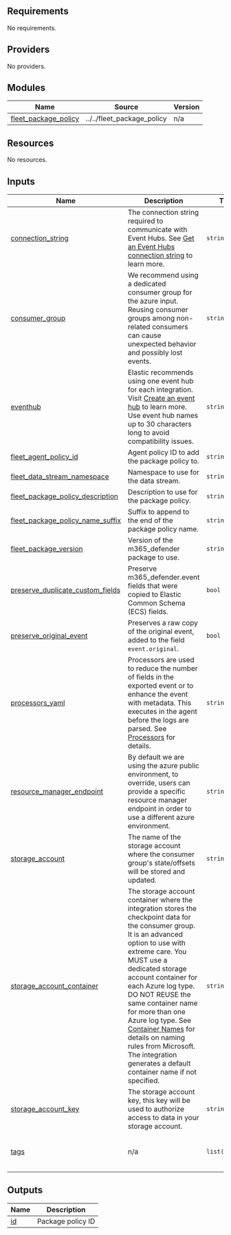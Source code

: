 <!-- BEGIN_TF_DOCS -->
## Requirements

No requirements.

## Providers

No providers.

## Modules

| Name | Source | Version |
|------|--------|---------|
| <a name="module_fleet_package_policy"></a> [fleet\_package\_policy](#module\_fleet\_package\_policy) | ../../fleet_package_policy | n/a |

## Resources

No resources.

## Inputs

| Name | Description | Type | Default | Required |
|------|-------------|------|---------|:--------:|
| <a name="input_connection_string"></a> [connection\_string](#input\_connection\_string) | The connection string required to communicate with Event Hubs. See [Get an Event Hubs connection string](https://docs.microsoft.com/en-us/azure/event-hubs/event-hubs-get-connection-string) to learn more. | `string` | n/a | yes |
| <a name="input_consumer_group"></a> [consumer\_group](#input\_consumer\_group) | We recommend using a dedicated consumer group for the azure input. Reusing consumer groups among non-related consumers can cause unexpected behavior and possibly lost events. | `string` | `"$Default"` | no |
| <a name="input_eventhub"></a> [eventhub](#input\_eventhub) | Elastic recommends using one event hub for each integration. Visit [Create an event hub](https://docs.elastic.co/integrations/azure#create-an-event-hub) to learn more. Use event hub names up to 30 characters long to avoid compatibility issues. | `string` | n/a | yes |
| <a name="input_fleet_agent_policy_id"></a> [fleet\_agent\_policy\_id](#input\_fleet\_agent\_policy\_id) | Agent policy ID to add the package policy to. | `string` | n/a | yes |
| <a name="input_fleet_data_stream_namespace"></a> [fleet\_data\_stream\_namespace](#input\_fleet\_data\_stream\_namespace) | Namespace to use for the data stream. | `string` | `"default"` | no |
| <a name="input_fleet_package_policy_description"></a> [fleet\_package\_policy\_description](#input\_fleet\_package\_policy\_description) | Description to use for the package policy. | `string` | `""` | no |
| <a name="input_fleet_package_policy_name_suffix"></a> [fleet\_package\_policy\_name\_suffix](#input\_fleet\_package\_policy\_name\_suffix) | Suffix to append to the end of the package policy name. | `string` | `""` | no |
| <a name="input_fleet_package_version"></a> [fleet\_package\_version](#input\_fleet\_package\_version) | Version of the m365\_defender package to use. | `string` | `"3.3.1"` | no |
| <a name="input_preserve_duplicate_custom_fields"></a> [preserve\_duplicate\_custom\_fields](#input\_preserve\_duplicate\_custom\_fields) | Preserve m365\_defender.event fields that were copied to Elastic Common Schema (ECS) fields. | `bool` | `false` | no |
| <a name="input_preserve_original_event"></a> [preserve\_original\_event](#input\_preserve\_original\_event) | Preserves a raw copy of the original event, added to the field `event.original`. | `bool` | `false` | no |
| <a name="input_processors_yaml"></a> [processors\_yaml](#input\_processors\_yaml) | Processors are used to reduce the number of fields in the exported event or to enhance the event with metadata. This executes in the agent before the logs are parsed. See [Processors](https://www.elastic.co/guide/en/beats/filebeat/current/filtering-and-enhancing-data.html) for details. | `string` | `null` | no |
| <a name="input_resource_manager_endpoint"></a> [resource\_manager\_endpoint](#input\_resource\_manager\_endpoint) | By default we are using the azure public environment, to override, users can provide a specific resource manager endpoint in order to use a different azure environment. | `string` | `null` | no |
| <a name="input_storage_account"></a> [storage\_account](#input\_storage\_account) | The name of the storage account where the consumer group's state/offsets will be stored and updated. | `string` | n/a | yes |
| <a name="input_storage_account_container"></a> [storage\_account\_container](#input\_storage\_account\_container) | The storage account container where the integration stores the checkpoint data for the consumer group. It is an advanced option to use with extreme care. You MUST use a dedicated storage account container for each Azure log type. DO NOT REUSE the same container name for more than one Azure log type. See [Container Names](https://docs.microsoft.com/en-us/rest/api/storageservices/naming-and-referencing-containers--blobs--and-metadata#container-names) for details on naming rules from Microsoft. The integration generates a default container name if not specified. | `string` | `null` | no |
| <a name="input_storage_account_key"></a> [storage\_account\_key](#input\_storage\_account\_key) | The storage account key, this key will be used to authorize access to data in your storage account. | `string` | n/a | yes |
| <a name="input_tags"></a> [tags](#input\_tags) | n/a | `list(string)` | <pre>[<br>  "forwarded",<br>  "m365_defender-event"<br>]</pre> | no |

## Outputs

| Name | Description |
|------|-------------|
| <a name="output_id"></a> [id](#output\_id) | Package policy ID |
<!-- END_TF_DOCS -->